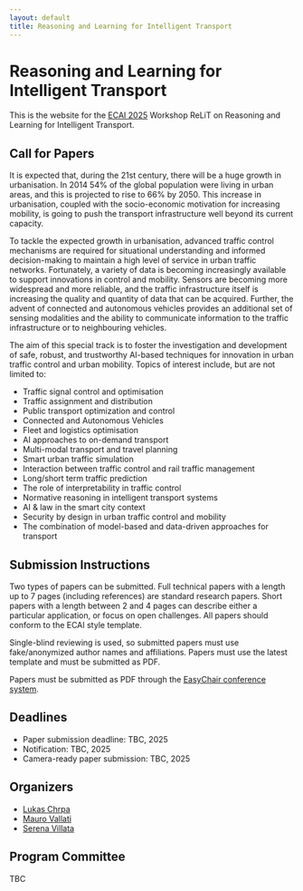 ```yaml
---
layout: default
title: Reasoning and Learning for Intelligent Transport
---
```


# Reasoning and Learning for Intelligent Transport

This is the website for the [ECAI 2025](https://ecai2025.org/) Workshop ReLiT on Reasoning and Learning for Intelligent Transport.


## Call for Papers
It is expected that, during the 21st century, there will be a huge growth in urbanisation. In 2014 54% of the global population were living in urban areas, and this is projected to rise to 66% by 2050. This increase in urbanisation, coupled with the socio-economic motivation for increasing mobility, is going to push the transport infrastructure well beyond its current capacity. 

To tackle the expected growth in urbanisation, advanced traffic control mechanisms are required for situational understanding and informed decision-making to maintain a high level of service in urban traffic networks. Fortunately, a variety of data is becoming increasingly available to support innovations in control and mobility. Sensors are becoming more widespread and more reliable, and the traffic infrastructure itself is increasing the quality and quantity of data that can be acquired. Further, the advent of connected and autonomous vehicles provides an additional set of sensing modalities and the ability to communicate information to the traffic infrastructure or to neighbouring vehicles.

The aim of this special track is to foster the investigation and development of safe, robust, and trustworthy AI-based techniques for innovation in urban traffic control and urban mobility. Topics of interest include, but are not limited to:
*	Traffic signal control and optimisation
*	Traffic assignment and distribution
*	Public transport optimization and control
*	Connected and Autonomous Vehicles
*	Fleet and logistics optimisation
*	AI approaches to on-demand transport 
*	Multi-modal transport and travel planning
*	Smart urban traffic simulation
*	Interaction between traffic control and rail traffic management
*	Long/short term traffic prediction
*	The role of interpretability in traffic control
*	Normative reasoning in intelligent transport systems
*	AI & law in the smart city context
*	Security by design in urban traffic control and mobility
*	The combination of model-based and data-driven approaches for transport

## Submission Instructions
Two types of papers can be submitted. Full technical papers with a length up to 7 pages (including references) are standard research papers. Short papers with a length between 2 and 4 pages can describe either a particular application, or focus on open challenges. All papers should conform to the ECAI style template.

Single-blind reviewing is used, so submitted papers must use fake/anonymized author names and affiliations. Papers must use the latest template and must be submitted as PDF.

Papers must be submitted as PDF through the [EasyChair conference system](https://easychair.org/conferences/?conf=flairs38).

## Deadlines
* Paper submission deadline: TBC, 2025 
* Notification: TBC, 2025
* Camera-ready paper submission: TBC, 2025


## Organizers
 - [Lukas Chrpa](https://sites.google.com/view/lukaschrpa/home)
 - [Mauro Vallati](https://www.mvallati.net/)
 - [Serena Villata](https://webusers.i3s.unice.fr/~villata/Home.html)

## Program Committee
TBC
